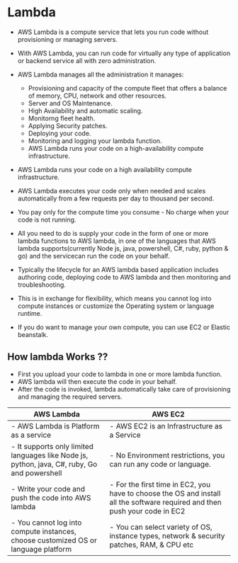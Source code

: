 # Lambda 

- AWS Lambda is a compute service that lets you run code without provisioning or managing servers.
- With AWS Lambda, you can run code for virtually any type of application or backend service all with zero administration.
- AWS Lambda manages all the administration it manages:
   - Provisioning and capacity of the compute fleet that offers a balance of memory, CPU, network and other resources.
   - Server and OS Maintenance.
   - High Availability and automatic scaling.
   - Monitorng fleet health.
   - Applying Security patches.
   - Deploying your code.
   - Monitoring and logging your lambda function.
   - AWS Lambda runs your code on a high-availability compute infrastructure.

- AWS Lambda runs your code on a high availability compute infrastructure.
- AWS Lambda executes your code only when needed and scales automatically from a few requests per day to thousand per second.
- You pay only for the compute time you consume - No charge when your code is not running.
-  All you need to do is supply your code in the form of one or more lambda functions to AWS lambda, in one of the languages that AWS lambda supports(currently Node js, java, powershell, C#, ruby, python & go) and the servicecan run the code on your behalf.
-  Typically the lifecycle for an AWS lambda based application includes authoring code, deploying code to AWS lambda and then monitoring and troubleshooting.
-  This is in exchange for flexibility, which means you cannot log into compute instances or customize the Operating system or language runtime.
-  If you do want to manage your own compute, you can use EC2 or Elastic beanstalk.

## How lambda Works ??

- First you upload your code to lambda in one or more lambda function.
- AWS lambda will then execute the code in your behalf.
- After the code is invoked, lambda automatically take care of provisioning and managing the required servers.

| AWS Lambda | AWS EC2 |
|------------|-----------|
| - AWS Lambda is Platform as a service | - AWS EC2 is an Infrastructure as a Service |
| - It supports only limited languages like Node js, python, java, C#, ruby, Go and powershell | - No Environment restrictions, you can run any code or language.|
| - Write your code and push the code into AWS lambda | - For the first time in EC2, you have to choose the OS and install all the software required and then push your code in EC2 |
| - You cannot log into compute instances, choose customized OS or language platform | - You can select variety of OS, instance types, network & security patches, RAM, & CPU etc |
